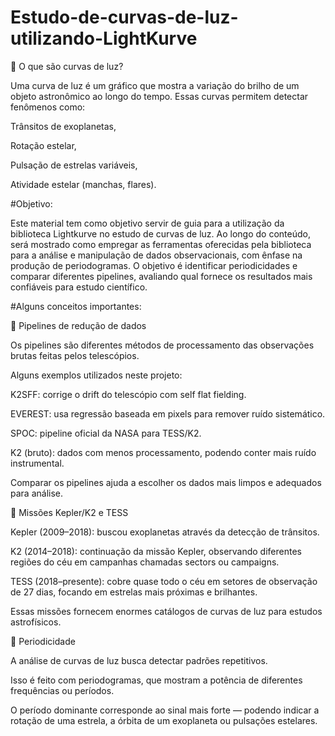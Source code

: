 # Estudo-de-curvas-de-luz-utilizando-LightKurve
🔹 O que são curvas de luz?

Uma curva de luz é um gráfico que mostra a variação do brilho de um objeto astronômico ao longo do tempo.
Essas curvas permitem detectar fenômenos como:

Trânsitos de exoplanetas,

Rotação estelar,

Pulsação de estrelas variáveis,

Atividade estelar (manchas, flares).

#Objetivo:

  Este material tem como objetivo servir de guia para a utilização da biblioteca Lightkurve no estudo de curvas de luz. Ao longo do conteúdo, será mostrado como empregar as ferramentas oferecidas pela biblioteca para a análise e manipulação de dados observacionais, com ênfase na produção de periodogramas. O objetivo é identificar periodicidades e comparar diferentes pipelines, avaliando qual fornece os resultados mais confiáveis para estudo científico.


#Alguns conceitos importantes:

🔹 Pipelines de redução de dados

Os pipelines são diferentes métodos de processamento das observações brutas feitas pelos telescópios.

Alguns exemplos utilizados neste projeto:

K2SFF: corrige o drift do telescópio com self flat fielding.

EVEREST: usa regressão baseada em pixels para remover ruído sistemático.

SPOC: pipeline oficial da NASA para TESS/K2.

K2 (bruto): dados com menos processamento, podendo conter mais ruído instrumental.

Comparar os pipelines ajuda a escolher os dados mais limpos e adequados para análise.

🔹 Missões Kepler/K2 e TESS

Kepler (2009–2018): buscou exoplanetas através da detecção de trânsitos.

K2 (2014–2018): continuação da missão Kepler, observando diferentes regiões do céu em campanhas chamadas sectors ou campaigns.

TESS (2018–presente): cobre quase todo o céu em setores de observação de 27 dias, focando em estrelas mais próximas e brilhantes.

Essas missões fornecem enormes catálogos de curvas de luz para estudos astrofísicos.

🔹 Periodicidade

A análise de curvas de luz busca detectar padrões repetitivos.

Isso é feito com periodogramas, que mostram a potência de diferentes frequências ou períodos.

O período dominante corresponde ao sinal mais forte — podendo indicar a rotação de uma estrela, a órbita de um exoplaneta ou pulsações estelares.
